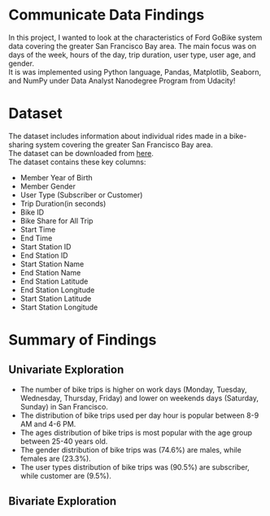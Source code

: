 # Communicate Data Findings
In this project, I wanted to look at the characteristics of Ford GoBike system data covering the greater San Francisco Bay area. The main focus was on days of the week, hours of the day, trip duration, user type, user age, and gender.
<br/>
It is was implemented using Python language, Pandas, Matplotlib, Seaborn, and NumPy under Data Analyst Nanodegree Program from Udacity!

# Dataset
The dataset includes information about individual rides made in a bike-sharing system covering the greater San Francisco Bay area.
<br/>
The dataset can be downloaded from [here](https://video.udacity-data.com/topher/2020/October/5f91cf38_201902-fordgobike-tripdata/201902-fordgobike-tripdata.csv).
<br/>
The dataset contains these key columns:
- Member Year of Birth
- Member Gender
- User Type (Subscriber or Customer)
- Trip Duration(in seconds)
- Bike ID
- Bike Share for All Trip
- Start Time
- End Time
- Start Station ID
- End Station ID
- Start Station Name
- End Station Name
- End Station Latitude
- End Station Longitude
- Start Station Latitude
- Start Station Longitude


# Summary of Findings

## Univariate Exploration
- The number of bike trips is higher on work days (Monday, Tuesday, Wednesday, Thursday, Friday) and lower on weekends days (Saturday, Sunday) in San Francisco.
- The distribution of bike trips used per day hour is popular between 8-9 AM and 4-6 PM.
- The ages distribution of bike trips is most popular with the age group between 25-40 years old.
- The gender distribution of bike trips was (74.6%) are males, while females are (23.3%).
- The user types distribution of bike trips was (90.5%) are subscriber, while customer are (9.5%).

## Bivariate Exploration
